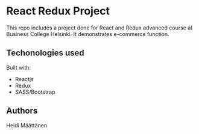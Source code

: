 # React Redux Project

This repo includes a project done for React and Redux advanced course at Business College Helsinki. It demonstrates e-commerce function.

## Techonologies used

Built with:

- Reactjs
- Redux
- SASS/Bootstrap

## Authors

Heidi Määttänen
